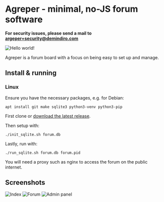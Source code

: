 # Agreper - minimal, no-JS forum software

**For security issues, please send a mail to argeper+security@demindiro.com**

![Hello world!](https://static.agreper.com/hello_world.png)

Agreper is a forum board with a focus on being easy to set up and manage.

## Install & running

### Linux

Ensure you have the necessary packages, e.g. for Debian:

```
apt install git make sqlite3 python3-venv python3-pip
```

First clone or [download the latest release](https://github.com/Demindiro/agreper/archive/refs/tags/v0.1.1.tar.gz).

Then setup with:

```
./init_sqlite.sh forum.db
```

Lastly, run with:

```
./run_sqlite.sh forum.db forum.pid
```

You will need a proxy such as nginx to access the forum on the public internet.

## Screenshots

![Index](https://static.agreper.com/index.png)
![Forum](https://static.agreper.com/forum.png)
![Admin panel](https://static.agreper.com/admin_panel.png)
